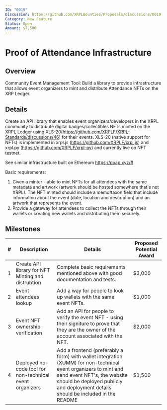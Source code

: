 ```yaml
---
ID: "0019"
Discussion: https://github.com/XRPLBounties/Proposals/discussions/0019
Category: New Feature
Status: Open
Amount: $7,500
---
```


# Proof of Attendance Infrastructure

## Overview

Community Event Management Tool: Build a library to provide infrastructure that allows event organizers to mint and distribute Attendance NFTs on the XRP Ledger.

## Details

Create an API library that enables event organizers/developers in the XRPL community to distribute digital badges/collectibles NFTs minted on the XRPL Ledger using XLS-20(https://github.com/XRPLF/XRPL-Standards/discussions/46) for their events.
XLS-20 (native support for NFTs) is implemented in xrpl.js (https://github.com/XRPLF/xrpl.js) and xrpl.py (https://github.com/XRPLF/xrpl-py) and currently live on NFT testnet.

See similar infrastructure built on Ethereum https://poap.xyz/#

Basic requirements:

1. Given a minter - able to mint NFTs for all attendees with the same metadata and artwork (artwork should be hosted somewhere that's not XRPL).
   The NFT minted should include a memo/taxon field that include information about the event (date, location and description) and an artwork that represents the event.
2. Provide a gateway for attendees to collect the NFTs through their wallets or creating new wallets and distributing them securely.

## Milestones

| #   | Description                                        | Details                                                                                                                                        | Proposed Potential Award |
| --- | -------------------------------------------------- | ---------------------------------------------------------------------------------------------------------------------------------------------- | ------------------------ |
| 1   | Create API library for NFT Minting and distrubtion | Complete basic requirements mentioned above with good documentation and tests.                                                                 | $3,000                   |
| 2   | Event attendees lookup                             | Add a way for people to look up wallets with the same event NFTs.                                                                              | $1,000                   |
| 3   | Event NFT ownership verification                   | Add an API for people to verify the event NFT - using their signiture to prove that they are the owner of the account associated with the NFT. | $2,000                   |
| 4  | Deployed no-code tool for non-technical event organizers                   | Add a frontend (preferably a form) with wallet integration (XUMM) for non-technical event organizers to mint and send event NFT's, the website should be deployed publicly and deployment details should be included in the README | $1,500                   |

